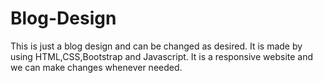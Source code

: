 # Blog-Design
This is just a blog design and can be changed as desired. It is made by using HTML,CSS,Bootstrap and Javascript. It is a responsive website and we can make changes whenever needed.
